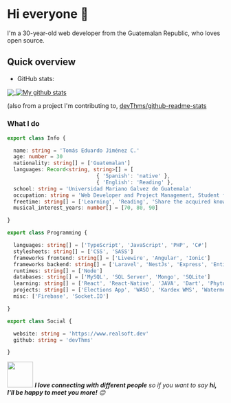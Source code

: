 # Hi everyone :wave:

I'm a 30-year-old web developer from the Guatemalan Republic, who loves open source.

## Quick overview
* GitHub stats:  
<a href="https://github.com/devThms/github-readme-stats">
  <!-- Change the `github-readme-stats.anuraghazra1.vercel.app` to `github-readme-stats.vercel.app`  -->
  <img align="center" src="https://github-readme-stats.anuraghazra1.vercel.app/api/top-langs/?username=devThms" />
</a>
<a href="https://github.com/devThms/github-readme-stats">
  <img align="center" src="https://github-readme-stats.anuraghazra1.vercel.app/api?username=devThms&show_icons=true&line_height=27" alt="My github stats" />
</a>  

 (also from a project I'm contributing to, [devThms/github-readme-stats](https://github.com/devThms/github-readme-stats)

### What I do

```ts
export class Info {

  name: string = 'Tomás Eduardo Jiménez C.'
  age: number = 30
  nationality: string[] = ['Guatemalan']
  languages: Record<string, string>[] = [
                             { 'Spanish': 'native' }, 
                             { 'English': 'Reading' }, 
  school: string = 'Universidad Mariano Galvez de Guatemala'
  occupation: string = 'Web Developer and Project Management, Student for Ever'
  freetime: string[] = ['Learning', 'Reading', 'Share the acquired knowledge and make the life of the systems students easier']
  musical_interest_years: number[] = [70, 80, 90]

}

export class Programming {

  languages: string[] = ['TypeScript', 'JavaScript', 'PHP', 'C#']
  stylesheets: string[] = ['CSS', 'SASS']
  frameworks frontend: string[] = ['Livewire', 'Angular', 'Ionic']
  frameworks backend: string[] = ['Laravel', 'NestJs', 'Express', 'Entity Framework']
  runtimes: string[] = ['Node']
  databases: string[] = ['MySQL', 'SQL Server', 'Mongo', 'SQLite']
  learning: string[] = ['React', 'React-Native', 'JAVA', 'Dart', 'Phyton']
  projects: string[] = ['Elections App', 'WASO', 'Kardex WMS', 'Watermeter Regional']
  misc: ['Firebase', 'Socket.IO']

}

export class Social {

  website: string = 'https://www.realsoft.dev'
  github: string = 'devThms'

}
```


<img src="https://media.giphy.com/media/LnQjpWaON8nhr21vNW/giphy.gif" width="60"> <em><b>I love connecting with different people</b> so if you want to say <b>hi, I'll be happy to meet you more!</b> 😊</em>


<!--
**intelguasoft/intelguasoft** is a ✨ _special_ ✨ repository because its `README.md` (this file) appears on your GitHub profile.

Here are some ideas to get you started:

- 🔭 I’m currently working on ...
- 🌱 I’m currently learning ...
- 👯 I’m looking to collaborate on ...
- 🤔 I’m looking for help with ...
- 💬 Ask me about ...
- 📫 How to reach me: ...
- 😄 Pronouns: ...
- ⚡ Fun fact: ...
-->
